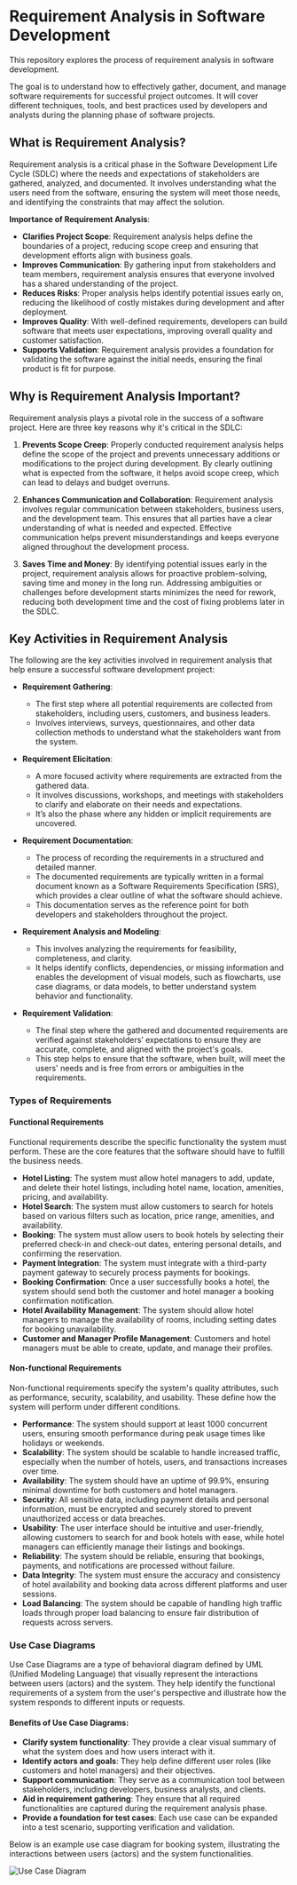 # Requirement Analysis in Software Development

This repository explores the process of requirement analysis in software development.

The goal is to understand how to effectively gather, document, and manage software requirements for successful project outcomes. It will cover different techniques, tools, and best practices used by developers and analysts during the planning phase of software projects.

## What is Requirement Analysis?

Requirement analysis is a critical phase in the Software Development Life Cycle (SDLC) where the needs and expectations of stakeholders are gathered, analyzed, and documented. It involves understanding what the users need from the software, ensuring the system will meet those needs, and identifying the constraints that may affect the solution.

**Importance of Requirement Analysis**:
- **Clarifies Project Scope**: Requirement analysis helps define the boundaries of a project, reducing scope creep and ensuring that development efforts align with business goals.
- **Improves Communication**: By gathering input from stakeholders and team members, requirement analysis ensures that everyone involved has a shared understanding of the project.
- **Reduces Risks**: Proper analysis helps identify potential issues early on, reducing the likelihood of costly mistakes during development and after deployment.
- **Improves Quality**: With well-defined requirements, developers can build software that meets user expectations, improving overall quality and customer satisfaction.
- **Supports Validation**: Requirement analysis provides a foundation for validating the software against the initial needs, ensuring the final product is fit for purpose.

## Why is Requirement Analysis Important?

Requirement analysis plays a pivotal role in the success of a software project. Here are three key reasons why it's critical in the SDLC:

1. **Prevents Scope Creep**:
   Properly conducted requirement analysis helps define the scope of the project and prevents unnecessary additions or modifications to the project during development. By clearly outlining what is expected from the software, it helps avoid scope creep, which can lead to delays and budget overruns.

2. **Enhances Communication and Collaboration**:
   Requirement analysis involves regular communication between stakeholders, business users, and the development team. This ensures that all parties have a clear understanding of what is needed and expected. Effective communication helps prevent misunderstandings and keeps everyone aligned throughout the development process.

3. **Saves Time and Money**:
   By identifying potential issues early in the project, requirement analysis allows for proactive problem-solving, saving time and money in the long run. Addressing ambiguities or challenges before development starts minimizes the need for rework, reducing both development time and the cost of fixing problems later in the SDLC.

## Key Activities in Requirement Analysis

The following are the key activities involved in requirement analysis that help ensure a successful software development project:

- **Requirement Gathering**:
   - The first step where all potential requirements are collected from stakeholders, including users, customers, and business leaders.
   - Involves interviews, surveys, questionnaires, and other data collection methods to understand what the stakeholders want from the system.

- **Requirement Elicitation**:
   - A more focused activity where requirements are extracted from the gathered data.
   - It involves discussions, workshops, and meetings with stakeholders to clarify and elaborate on their needs and expectations.
   - It’s also the phase where any hidden or implicit requirements are uncovered.

- **Requirement Documentation**:
   - The process of recording the requirements in a structured and detailed manner.
   - The documented requirements are typically written in a formal document known as a Software Requirements Specification (SRS), which provides a clear outline of what the software should achieve.
   - This documentation serves as the reference point for both developers and stakeholders throughout the project.

- **Requirement Analysis and Modeling**:
   - This involves analyzing the requirements for feasibility, completeness, and clarity.
   - It helps identify conflicts, dependencies, or missing information and enables the development of visual models, such as flowcharts, use case diagrams, or data models, to better understand system behavior and functionality.

- **Requirement Validation**:
   - The final step where the gathered and documented requirements are verified against stakeholders’ expectations to ensure they are accurate, complete, and aligned with the project's goals.
   - This step helps to ensure that the software, when built, will meet the users' needs and is free from errors or ambiguities in the requirements.

### Types of Requirements

#### Functional Requirements

Functional requirements describe the specific functionality the system must perform. These are the core features that the software should have to fulfill the business needs.
- **Hotel Listing**: The system must allow hotel managers to add, update, and delete their hotel listings, including hotel name, location, amenities, pricing, and availability.
- **Hotel Search**: The system must allow customers to search for hotels based on various filters such as location, price range, amenities, and availability.
- **Booking**: The system must allow users to book hotels by selecting their preferred check-in and check-out dates, entering personal details, and confirming the reservation.
- **Payment Integration**: The system must integrate with a third-party payment gateway to securely process payments for bookings.
- **Booking Confirmation**: Once a user successfully books a hotel, the system should send both the customer and hotel manager a booking confirmation notification.
- **Hotel Availability Management**: The system should allow hotel managers to manage the availability of rooms, including setting dates for booking unavailability.
- **Customer and Manager Profile Management**: Customers and hotel managers must be able to create, update, and manage their profiles.

#### Non-functional Requirements

Non-functional requirements specify the system's quality attributes, such as performance, security, scalability, and usability. These define how the system will perform under different conditions.
- **Performance**: The system should support at least 1000 concurrent users, ensuring smooth performance during peak usage times like holidays or weekends.
- **Scalability**: The system should be scalable to handle increased traffic, especially when the number of hotels, users, and transactions increases over time.
- **Availability**: The system should have an uptime of 99.9%, ensuring minimal downtime for both customers and hotel managers.
- **Security**: All sensitive data, including payment details and personal information, must be encrypted and securely stored to prevent unauthorized access or data breaches.
- **Usability**: The user interface should be intuitive and user-friendly, allowing customers to search for and book hotels with ease, while hotel managers can efficiently manage their listings and bookings.
- **Reliability**: The system should be reliable, ensuring that bookings, payments, and notifications are processed without failure.
- **Data Integrity**: The system must ensure the accuracy and consistency of hotel availability and booking data across different platforms and user sessions.
- **Load Balancing**: The system should be capable of handling high traffic loads through proper load balancing to ensure fair distribution of requests across servers.

### Use Case Diagrams

Use Case Diagrams are a type of behavioral diagram defined by UML (Unified Modeling Language) that visually represent the interactions between users (actors) and the system. They help identify the functional requirements of a system from the user's perspective and illustrate how the system responds to different inputs or requests.

#### Benefits of Use Case Diagrams:
- **Clarify system functionality**: They provide a clear visual summary of what the system does and how users interact with it.
- **Identify actors and goals**: They help define different user roles (like customers and hotel managers) and their objectives.
- **Support communication**: They serve as a communication tool between stakeholders, including developers, business analysts, and clients.
- **Aid in requirement gathering**: They ensure that all required functionalities are captured during the requirement analysis phase.
- **Provide a foundation for test cases**: Each use case can be expanded into a test scenario, supporting verification and validation.

Below is an example use case diagram for booking system, illustrating the interactions between users (actors) and the system functionalities.

![Use Case Diagram](./alx-booking-uc.png)


